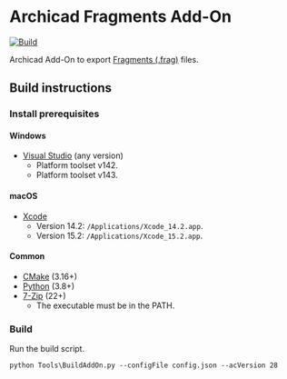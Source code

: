 # Archicad Fragments Add-On

[![Build](https://github.com/bimdots-dev/FragmentsArchicadAddOn/actions/workflows/build.yml/badge.svg)](https://github.com/bimdots-dev/FragmentsArchicadAddOn/actions/workflows/build.yml)

Archicad Add-On to export [Fragments (.frag)](https://github.com/ThatOpen/engine_fragment) files.

## Build instructions

### Install prerequisites

#### Windows

- [Visual Studio](https://visualstudio.microsoft.com/downloads) (any version)
  - Platform toolset v142.
  - Platform toolset v143.

#### macOS

- [Xcode](https://developer.apple.com/xcode/)
  - Version 14.2: `/Applications/Xcode_14.2.app`.
  - Version 15.2: `/Applications/Xcode_15.2.app`.

#### Common

- [CMake](https://cmake.org) (3.16+)
- [Python](https://www.python.org) (3.8+)
- [7-Zip](https://www.7-zip.org) (22+)
  - The executable must be in the PATH.

### Build

Run the build script.

```
python Tools\BuildAddOn.py --configFile config.json --acVersion 28
```
